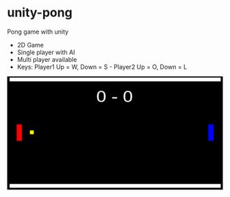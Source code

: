 # unity-pong

Pong game with unity

- 2D Game
- Single player with AI
- Multi player available
- Keys: Player1 Up = W, Down = S - Player2 Up = O, Down = L

![alt tag](https://github.com/Alex-DG/unity-pong/blob/master/screenshot/game_view.png?raw=true)

